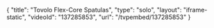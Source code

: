 {
    "title": "Tovolo Flex-Core Spatulas",
    "type": "solo",
    "layout": "iframe-static",
    "videoId": "137285853",
    "url": "\/tvpembed\/137285853"
}